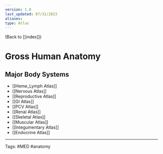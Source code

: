 ```yaml
---
version: 1.0
last_updated: 07/31/2023
aliases: 
type: Atlas
---
```


(Back to [[index]])

# Gross Human Anatomy

## Major Body Systems
- [[Heme_Lymph Atlas]]
- [[Nervous Atlas]]
- [[Reproductive Atlas]]
- [[GI Atlas]]
- [[PCV Atlas]]
- [[Renal Atlas]]
- [[Skeletal Atlas]]
- [[Muscular Atlas]]
- [[Integumentary Atlas]]
- [[Endocrine Atlas]]

---
Tags: #MED #anatomy 